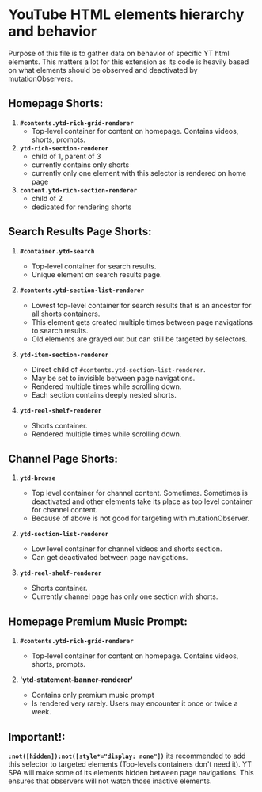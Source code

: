 
# YouTube HTML elements hierarchy and behavior
Purpose of this file is to gather data on behavior of specific YT html elements.
This matters a lot for this extension as its code is heavily based on what elements should be observed and deactivated by mutationObservers. 

## Homepage Shorts:
1. **`#contents.ytd-rich-grid-renderer`**
   - Top-level container for content on homepage. Contains videos, shorts, prompts.
2. **`ytd-rich-section-renderer`**
   - child of 1, parent of 3
   - currently contains only shorts
   - currently only one element with this selector is rendered on home page
3. **`content.ytd-rich-section-renderer`**
   - child of 2
   - dedicated for rendering shorts


## Search Results Page Shorts:

1. **`#container.ytd-search`**
   - Top-level container for search results. 
   - Unique element on search results page.

2. **`#contents.ytd-section-list-renderer`**
   - Lowest top-level container for search results that is an ancestor for all shorts containers.
   - This element gets created multiple times between page navigations to search results.
   - Old elements are grayed out but can still be targeted by selectors.

3. **`ytd-item-section-renderer`**
   - Direct child of `#contents.ytd-section-list-renderer`. 
   - May be set to invisible between page navigations.
   - Rendered multiple times while scrolling down.
   - Each section contains deeply nested shorts.

4. **`ytd-reel-shelf-renderer`**
   - Shorts container.
   - Rendered multiple times while scrolling down.

## Channel Page Shorts:

1. **`ytd-browse`**
   - Top level container for channel content. Sometimes. Sometimes is deactivated and other elements take its place as top level container for channel content. 
   - Because of above is not good for targeting with mutationObserver.

2. **`ytd-section-list-renderer`**
   - Low level container for channel videos and shorts section. 
   - Can get deactivated between page navigations.

3. **`ytd-reel-shelf-renderer`**
   - Shorts container.
   - Currently channel page has only one section with shorts.


## Homepage Premium Music Prompt:

1. **`#contents.ytd-rich-grid-renderer`**
   - Top-level container for content on homepage. Contains videos, shorts, prompts.

2. **'ytd-statement-banner-renderer'**
   - Contains only premium music prompt
   - Is rendered very rarely. Users may encounter it once or twice a week.

## Important!:

**`:not([hidden]):not([style*="display: none"])`** its recommended to add this selector to targeted elements (Top-levels containers don't need it). YT SPA will make some of its elements hidden between page navigations. This ensures that observers will not watch those inactive elements. 